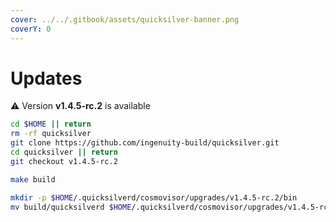 ```yaml
---
cover: ../../.gitbook/assets/quicksilver-banner.png
coverY: 0
---
```


# Updates

⚠️ Version **v1.4.5-rc.2** is available

```bash
cd $HOME || return
rm -rf quicksilver
git clone https://github.com/ingenuity-build/quicksilver.git
cd quicksilver || return
git checkout v1.4.5-rc.2

make build

mkdir -p $HOME/.quicksilverd/cosmovisor/upgrades/v1.4.5-rc.2/bin
mv build/quicksilverd $HOME/.quicksilverd/cosmovisor/upgrades/v1.4.5-rc.2/bin/
```

